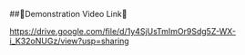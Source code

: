 ##🏮Demonstration Video Link🏮

https://drive.google.com/file/d/1y4SjUsTmImOr9Sdg5Z-WX-i_K32oNUGz/view?usp=sharing
